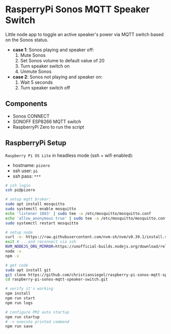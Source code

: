 # RasperryPi Sonos MQTT Speaker Switch

Little node app to toggle an active speaker's power via MQTT switch based on the Sonos status.

- **case 1**: Sonos playing and speaker off:
  1. Mute Sonos
  2. Set Sonos volume to default value of 20
  3. Turn speaker switch on
  4. Unmute Sonos
- **case 2**: Sonos not playing and speaker on:
  1. Wait 5 seconds
  2. Turn speaker switch off

## Components

- Sonos CONNECT
- SONOFF ESP8266 MQTT switch
- RaspberryPi Zero to run the script

## RaspberryPi Setup

`Raspberry Pi OS Lite` in headless mode (ssh + wifi enabled):

- hostname: `pizero`
- ssh user: `pi`
- ssh pass: `***`

```bash
# ssh login
ssh pi@pizero

# setup mqtt broker:
sudo apt install mosquitto
sudo systemctl enable mosquitto
echo 'listener 1883' | sudo tee -a /etc/mosquitto/mosquitto.conf
echo 'allow_anonymous true' | sudo tee -a /etc/mosquitto/mosquitto.conf
sudo systemctl restart mosquitto

# setup node
curl -o- https://raw.githubusercontent.com/nvm-sh/nvm/v0.39.1/install.sh | bash
exit # ...and reconnect via ssh
NVM_NODEJS_ORG_MIRROR=https://unofficial-builds.nodejs.org/download/release nvm install 16
node -v
npm -v

# get code
sudo apt install git
git clone https://github.com/christiansiegel/raspberry-pi-sonos-mqtt-speaker-switch.git
cd raspberry-pi-sonos-mqtt-speaker-switch.git

# verify it's working
npm install
npm run start
npm run logs

# configure PM2 auto startup
npm run startup
# -> execute printed command
npm run save
```